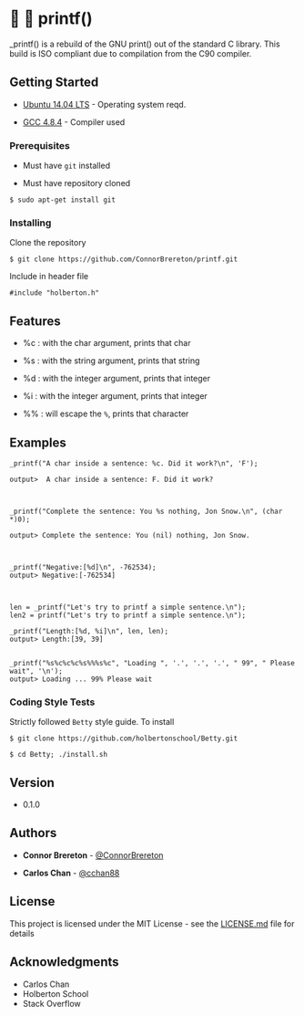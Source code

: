 # :arrows_counterclockwise: :wrench: printf()

_printf() is a rebuild of the GNU print() out of the standard C library. This build is ISO compliant due to compilation from the C90 compiler. 


## Getting Started

* [Ubuntu 14.04 LTS](http://releases.ubuntu.com/14.04/) - Operating system reqd.

* [GCC 4.8.4](https://gcc.gnu.org/gcc-4.8/) - Compiler used


### Prerequisites

* Must have `git` installed

* Must have repository cloned

```
$ sudo apt-get install git
```


### Installing

Clone the repository

```
$ git clone https://github.com/ConnorBrereton/printf.git
```
Include in header file

```
#include "holberton.h"
```


## Features

* %c : with the char argument, prints that char

* %s : with the string argument, prints that string

* %d : with the integer argument, prints that integer

* %i : with the integer argument, prints that integer

* %% : will escape the `%`, prints that character



## Examples

```
_printf("A char inside a sentence: %c. Did it work?\n", 'F');

output>  A char inside a sentence: F. Did it work?



_printf("Complete the sentence: You %s nothing, Jon Snow.\n", (char *)0);

output> Complete the sentence: You (nil) nothing, Jon Snow.



_printf("Negative:[%d]\n", -762534);
output> Negative:[-762534]



len = _printf("Let's try to printf a simple sentence.\n");
len2 = printf("Let's try to printf a simple sentence.\n");

_printf("Length:[%d, %i]\n", len, len);
output> Length:[39, 39]


_printf("%s%c%c%c%s%%%s%c", "Loading ", '.', '.', '.', " 99", " Please wait", '\n');
output> Loading ... 99% Please wait
```



### Coding Style Tests

Strictly followed `Betty` style guide. To install

```
$ git clone https://github.com/holbertonschool/Betty.git

$ cd Betty; ./install.sh
```


## Version

* 0.1.0



## Authors

* **Connor Brereton** - [@ConnorBrereton](https://github.com/ConnorBrereton/printf)

* **Carlos Chan** - [@cchan88](https://github.com/cchan88)



## License

This project is licensed under the MIT License - see the [LICENSE.md](LICENSE.md) file for details



## Acknowledgments

* Carlos Chan
* Holberton School
* Stack Overflow

